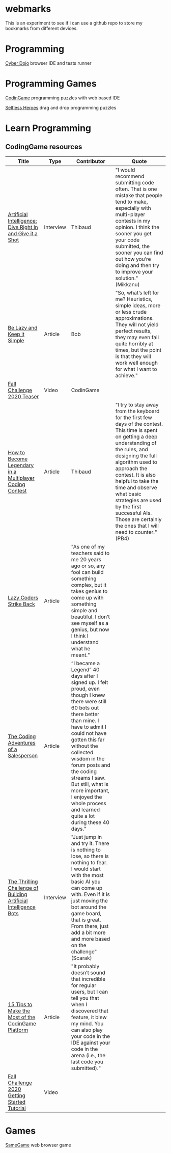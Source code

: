 # webmarks
This is an experiment to see if i can use a github repo to store my bookmarks from different devices. 

# Programming
[Cyber Dojo](https://cyber-dojo.org/) browser IDE and tests runner

# Programming Games
[CodinGame](https://www.codingame.com) programming puzzles with web based IDE

[Selfless Heroes](https://play.selflessheroes.fr/) drag and drop programming puzzles

# Learn Programming
## CodingGame resources
Title|Type|Contributor|Quote
-----|----|-----------|-----
[Artificial Intelligence: Dive Right In and Give it a Shot](https://www.codingame.com/blog/dive-into-artificial-intelligence-fun/)|Interview|Thibaud|"I would recommend submitting code often. That is one mistake that people tend to make, especially with multi-player contests in my opinion. I think the sooner you get your code submitted, the sooner you can find out how you’re doing and then try to improve your solution." (Mikkanu)
[Be Lazy and Keep it Simple](https://www.codingame.com/blog/lazy-keep-simple/)|Article|Bob|"So, what’s left for me? Heuristics, simple ideas, more or less crude approximations. They will not yield perfect results, they may even fail quite horribly at times, but the point is that they will work well enough for what I want to achieve."
[Fall Challenge 2020 Teaser](https://www.youtube.com/watch?v=vY6IfT_pZFk)|Video|CodinGame|
[How to Become Legendary in a Multiplayer Coding Contest](https://www.codingame.com/blog/how-to-become-legendary-in-multiplayer/)|Article|Thibaud|"I try to stay away from the keyboard for the first few days of the contest. This time is spent on getting a deep understanding of the rules, and designing the full algorithm used to approach the contest. It is also helpful to take the time and observe what basic strategies are used by the first successful AIs. Those are certainly the ones that I will need to counter." (PB4)
[Lazy Coders Strike Back](https://www.codingame.com/blog/lazy-coders-strike-back/)|Article|"As one of my teachers said to me 20 years ago or so, any fool can build something complex, but it takes genius to come up with something simple and beautiful. I don’t see myself as a genius, but now I think I understand what he meant."
[The Coding Adventures of a Salesperson](https://www.codingame.com/blog/salesperson-coding/)|Article|“I became a Legend” 40 days after I signed up. I felt proud, even though I knew there were still 60 bots out there better than mine. I have to admit I could not have gotten this far without the collected wisdom in the forum posts and the coding streams I saw. But still, what is more important, I enjoyed the whole process and learned quite a lot during these 40 days."
[The Thrilling Challenge of Building Artificial Intelligence Bots](https://www.codingame.com/blog/artificial-intelligence-challenge/)|Interview|"Just jump in and try it. There is nothing to lose, so there is nothing to fear. I would start with the most basic AI you can come up with. Even if it is just moving the bot around the game board, that is great. From there, just add a bit more and more based on the challenge" (Scarak)
[15 Tips to Make the Most of the CodinGame Platform](https://www.codingame.com/blog/tips-make-most-codingame-platform/)|Article|"It probably doesn’t sound that incredible for regular users, but I can tell you that when I discovered that feature, it blew my mind. You can also play your code in the IDE against your code in the arena (i.e., the last code you submitted)."
[Fall Challenge 2020 Getting Started Tutorial](https://www.youtube.com/watch?v=kGCAgaZv99M)|Video|




# Games
[SameGame](https://gamegix.com/samegame/game) web browser game
